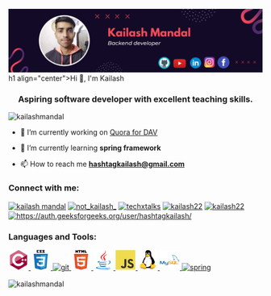 <img src=" https://github.com/Kailashmandal/Kailashmandal/blob/main/Dark%20Purple%20%26%20Coral%20Gradient%20Content%20Creator%20LinkedIn%20Banner.png      ">h1 align="center">Hi 👋, I'm Kailash</h1>
<h3 align="center">Aspiring software developer with excellent teaching skills.</h3>

<p align="left"> <img src="https://komarev.com/ghpvc/?username=kailashmandal&label=Profile%20views&color=0e75b6&style=flat" alt="kailashmandal" /> </p>

- 🔭 I’m currently working on [Quora for DAV](https://github.com/Kailashmandal/Quora-for-DAV.git)

- 🌱 I’m currently learning **spring framework**

- 📫 How to reach me **hashtagkailash@gmail.com**

<h3 align="left">Connect with me:</h3>
<p align="left">
<a href="https://linkedin.com/in/kailash mandal" target="blank"><img align="center" src="https://raw.githubusercontent.com/rahuldkjain/github-profile-readme-generator/master/src/images/icons/Social/linked-in-alt.svg" alt="kailash mandal" height="30" width="40" /></a>
<a href="https://instagram.com/not_kailash_" target="blank"><img align="center" src="https://raw.githubusercontent.com/rahuldkjain/github-profile-readme-generator/master/src/images/icons/Social/instagram.svg" alt="not_kailash_" height="30" width="40" /></a>
<a href="https://www.youtube.com/c/techxtalks" target="blank"><img align="center" src="https://raw.githubusercontent.com/rahuldkjain/github-profile-readme-generator/master/src/images/icons/Social/youtube.svg" alt="techxtalks" height="30" width="40" /></a>
<a href="https://www.codechef.com/users/kailash22" target="blank"><img align="center" src="https://cdn.jsdelivr.net/npm/simple-icons@3.1.0/icons/codechef.svg" alt="kailash22" height="30" width="40" /></a>
<a href="https://www.leetcode.com/kailash22" target="blank"><img align="center" src="https://raw.githubusercontent.com/rahuldkjain/github-profile-readme-generator/master/src/images/icons/Social/leet-code.svg" alt="kailash22" height="30" width="40" /></a>
<a href="https://auth.geeksforgeeks.org/user/https://auth.geeksforgeeks.org/user/hashtagkailash/" target="blank"><img align="center" src="https://raw.githubusercontent.com/rahuldkjain/github-profile-readme-generator/master/src/images/icons/Social/geeks-for-geeks.svg" alt="https://auth.geeksforgeeks.org/user/hashtagkailash/" height="30" width="40" /></a>
</p>

<h3 align="left">Languages and Tools:</h3>
<p align="left"> <a href="https://www.w3schools.com/cpp/" target="_blank" rel="noreferrer"> <img src="https://raw.githubusercontent.com/devicons/devicon/master/icons/cplusplus/cplusplus-original.svg" alt="cplusplus" width="40" height="40"/> </a> <a href="https://www.w3schools.com/css/" target="_blank" rel="noreferrer"> <img src="https://raw.githubusercontent.com/devicons/devicon/master/icons/css3/css3-original-wordmark.svg" alt="css3" width="40" height="40"/> </a> <a href="https://git-scm.com/" target="_blank" rel="noreferrer"> <img src="https://www.vectorlogo.zone/logos/git-scm/git-scm-icon.svg" alt="git" width="40" height="40"/> </a> <a href="https://www.w3.org/html/" target="_blank" rel="noreferrer"> <img src="https://raw.githubusercontent.com/devicons/devicon/master/icons/html5/html5-original-wordmark.svg" alt="html5" width="40" height="40"/> </a> <a href="https://www.java.com" target="_blank" rel="noreferrer"> <img src="https://raw.githubusercontent.com/devicons/devicon/master/icons/java/java-original.svg" alt="java" width="40" height="40"/> </a> <a href="https://developer.mozilla.org/en-US/docs/Web/JavaScript" target="_blank" rel="noreferrer"> <img src="https://raw.githubusercontent.com/devicons/devicon/master/icons/javascript/javascript-original.svg" alt="javascript" width="40" height="40"/> </a> <a href="https://www.linux.org/" target="_blank" rel="noreferrer"> <img src="https://raw.githubusercontent.com/devicons/devicon/master/icons/linux/linux-original.svg" alt="linux" width="40" height="40"/> </a> <a href="https://www.mysql.com/" target="_blank" rel="noreferrer"> <img src="https://raw.githubusercontent.com/devicons/devicon/master/icons/mysql/mysql-original-wordmark.svg" alt="mysql" width="40" height="40"/> </a> <a href="https://spring.io/" target="_blank" rel="noreferrer"> <img src="https://www.vectorlogo.zone/logos/springio/springio-icon.svg" alt="spring" width="40" height="40"/> </a> </p>

<p><img align="center" src="https://github-readme-stats.vercel.app/api/top-langs?username=kailashmandal&show_icons=true&locale=en&layout=compact" alt="kailashmandal" /></p>


